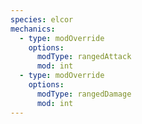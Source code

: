 ```yaml
---
species: elcor
mechanics:
  - type: modOverride
    options:
      modType: rangedAttack
      mod: int
  - type: modOverride
    options:
      modType: rangedDamage
      mod: int
---
```


